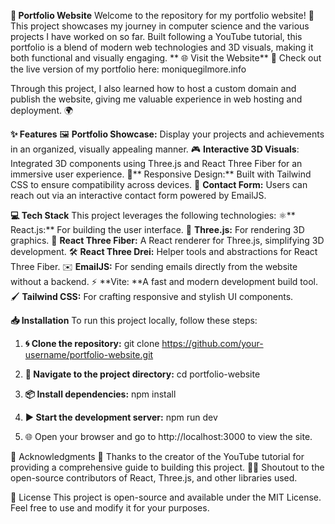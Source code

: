 **🌟 Portfolio Website**
Welcome to the repository for my portfolio website! 🎉 This project showcases my journey in computer science and the various projects I have worked on so far. Built following a YouTube tutorial, this portfolio is a blend of modern web technologies and 3D visuals, making it both functional and visually engaging.
**
🌐 Visit the Website**
🚀 Check out the live version of my portfolio here: moniquegilmore.info

Through this project, I also learned how to host a custom domain and publish the website, giving me valuable experience in web hosting and deployment. 🌍

**✨ Features**
🖼️ **Portfolio Showcase:** Display your projects and achievements in an organized, visually appealing manner.
🎮 **Interactive 3D Visuals**: Integrated 3D components using Three.js and React Three Fiber for an immersive user experience.
📱** Responsive Design:** Built with Tailwind CSS to ensure compatibility across devices.
📧 **Contact Form:** Users can reach out via an interactive contact form powered by EmailJS.

**💻 Tech Stack**
This project leverages the following technologies:
⚛️** React.js:** For building the user interface.
🎨 **Three.js:** For rendering 3D graphics.
🌌 **React Three Fiber:** A React renderer for Three.js, simplifying 3D development.
🛠️ **React Three Drei:** Helper tools and abstractions for React Three Fiber.
✉️ **EmailJS:** For sending emails directly from the website without a backend.
⚡ **Vite: **A fast and modern development build tool.
🖌️ **Tailwind CSS:** For crafting responsive and stylish UI components.

**📥 Installation**
To run this project locally, follow these steps:

1. **🌀 Clone the repository:**
git clone https://github.com/your-username/portfolio-website.git  

2. **📂 Navigate to the project directory:**
cd portfolio-website  

3. **📦 Install dependencies:**
npm install  

4. **▶️ Start the development server:**
npm run dev  

5. 🌐 Open your browser and go to http://localhost:3000 to view the site.

🙌 Acknowledgments
🎥 Thanks to the creator of the YouTube tutorial for providing a comprehensive guide to building this project.
🧑‍💻 Shoutout to the open-source contributors of React, Three.js, and other libraries used.

📜 License
This project is open-source and available under the MIT License. Feel free to use and modify it for your purposes.

